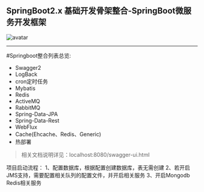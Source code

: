 ## SpringBoot2.x 基础开发骨架整合-SpringBoot微服务开发框架
![avatar](https://spring.io/img/homepage/diagram-boot-reactor.svg)
***
#Springboot整合列表总览:
 * Swagger2
 * LogBack
 * cron定时任务
 * Mybatis
 * Redis
 * ActiveMQ
 * RabbitMQ
 * Spring-Data-JPA
 * Spring-Data-Rest
 * WebFlux
 * Cache(Ehcache、Redis、Generic)
 * 热部署

 
 >相关文档说明详见：localhost:8080/swagger-ui.html 
 



项目启动流程：
1、配置数据库，根据配置创建数据库，表无需创建
2、若开启JMS支持，需要配置相关队列的配置文件，并开启相关服务
3、开启Mongodb Redis相关服务